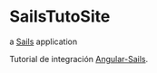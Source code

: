 # SailsTutoSite

a [Sails](http://sailsjs.org) application

Tutorial de integración [Angular-Sails](https://scotch.io/tutorials/build-a-todo-app-using-sailsjs-and-angularjs).
